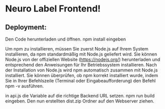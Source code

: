 # Neuro Label Frontend!

## Deployment:
Den Code herunterladen und öffnen.
npm install eingeben

Um npm zu installieren, müssen Sie zuerst Node.js auf Ihrem System installieren, da npm standardmäßig mit Node.js geliefert wird. Sie können Node.js von der offiziellen Website (https://nodejs.org/) herunterladen und entsprechend den Anweisungen für Ihr Betriebssystem installieren.
Nach der Installation von Node.js wird npm automatisch zusammen mit Node.js installiert. Sie können überprüfen, ob npm korrekt installiert wurde, indem Sie in Ihrer Befehlszeile (Terminal oder Eingabeaufforderung) den Befehl npm -v ausführen.

in api.js die Variable auf die richtige Backend URL setzen.
npm run build eingeben.
Den nun erstellten dist.zip Ordner auf den Webserver ziehen.
